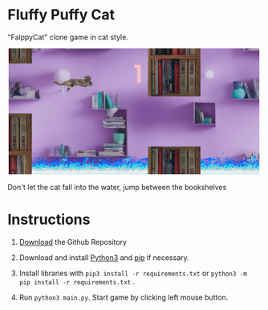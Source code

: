 # Fluffy Puffy Cat

"FalppyCat" clone game in cat style.
<p align="center">
    <img width="500" height="250" src="https://github.com/AuCourDe/FlappyFluffyCat/blob/main/samplegame.png" alt="sample game">
</p>
Don't let the cat fall into the water, jump between the bookshelves

# Instructions

1. [Download](https://github.com/AuCourDe/FlappyFluffyCat/archive/refs/heads/main.zip) the Github Repository

2. Download and install [Python3](https://www.python.org/downloads/) and [pip](https://pip.pypa.io/en/stable/installing/) if necessary.

3. Install libraries with `pip3 install -r requirements.txt` or `python3 -m pip install -r requirements.txt` .

4. Run `python3 main.py`. Start game by clicking left mouse button. 

